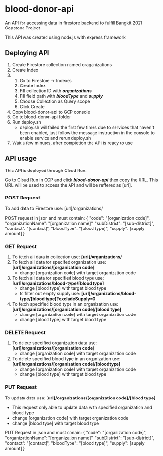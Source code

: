 # blood-donor-api
An API for accessing data in firestore backend to fulfill Bangkit 2021 Capstone Project

This API was created using node.js with express framework

## Deploying API
1. Create Firestore collection named oraganizations
2. Create Index
3.  1. Go to Firestore -> Indexes
    2. Create Index
    3. Fill collection ID with _**organizations**_
    4. Fill field path with _**bloodType**_ and _**supply**_
    5. Choose Collection as Query scope
    6. Click Create
4. Copy blood-donor-api to GCP console
5. Go to blood-donor-api folder
6. Run deploy.sh
   * deploy.sh will failed the first few times due to services that haven't been enabled, just follow the message instruction in the console to enable service and rerun deploy.sh
7. Wait a few minutes, after completion the API is ready to use

## API usage
This API is deployed through Cloud Run.

Go to Cloud Run in GCP and click _**blood-donor-api**_ then copy the URL. This URL will be used to access the API and will be reffered as [url].

### POST Request
To add data to Firestore use:
[url]/organizations/

POST request in json and must contain:
{
    "code": "[organization code]",
    "organizationName": "[organization name]",
    "subDistrict": "[sub-district]",
    "contact": "[contact]",
    "bloodType": "[blood type]",
    "supply": [supply amount]
}

### GET Request
1. To fetch all data in collection use: **[url]/organizations/**
2. To fetch all data for specifed organization use: **[url]/organizations/[organization code]**
   * change [organization code] with target organization code
3. To fetch all data for specified blood type use: **[url]/organizations/blood-type/[blood type]**
   * change [blood type] with target blood type
   * to filter out empty supply use: **[url]/organizations/blood-type/[blood type]?excludeSupply=0**
4. To fetch specified blood type in an organization use: **[url]/organizations/[organization code]/[blood type]**
   * change [organization code] with target organization code
   * change [blood type] with target blood type

### DELETE Request
1. To delete specified organization data use: **[url]/organizations/[organization code]**
   * change [organization code] with target organization code
2. To delete specified blood type in an organization use: **[url]/organizations/[organization code]/[bloodtype]**
   * change [organization code] with target organization code
   * change [blood type] with target blood type
  
### PUT Request
To update data use: **[url]/organizations/[organization code]/[blood type]**
  * This request only able to update data with specified organization and blood type
  * change [organization code] with target organization code
  * change [blood type] with target blood type

PUT Request in json and must conain:
{
    "code": "[organization code]",
    "organizationName": "[organization name]",
    "subDistrict": "[sub-district]",
    "contact": "[contact]",
    "bloodType": "[blood type]",
    "supply": [supply amount]
}
